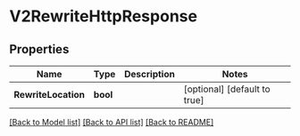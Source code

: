 # V2RewriteHttpResponse

## Properties
Name | Type | Description | Notes
------------ | ------------- | ------------- | -------------
**RewriteLocation** | **bool** |  | [optional] [default to true]

[[Back to Model list]](../README.md#documentation-for-models) [[Back to API list]](../README.md#documentation-for-api-endpoints) [[Back to README]](../README.md)


